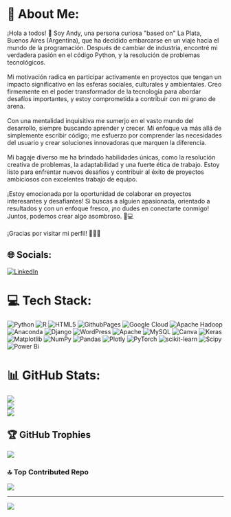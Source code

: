 # 💫 About Me:
¡Hola a todos! 👋 Soy Andy, una persona curiosa "based on" La Plata, Buenos Aires (Argentina), que ha decidido embarcarse en un viaje hacia el mundo de la programación. Después de cambiar de industria, encontré mi verdadera pasión 
en el código Python, y la resolución de problemas tecnológicos.<br><br>Mi motivación radica en participar activamente en proyectos que tengan un impacto significativo en las esferas sociales, culturales y ambientales. 
Creo firmemente en el poder transformador de la tecnología para abordar desafíos importantes, y estoy comprometida a contribuir con mi grano de arena.<br><br>Con una mentalidad inquisitiva me sumerjo en el vasto mundo del desarrollo, 
siempre buscando aprender y crecer. Mi enfoque va más allá de simplemente escribir código; me esfuerzo por comprender las necesidades del usuario y crear soluciones innovadoras que marquen la diferencia.
<br><br>Mi bagaje diverso me ha brindado habilidades únicas, como la resolución creativa de problemas, la adaptabilidad y una fuerte ética de trabajo.
Estoy listo para enfrentar nuevos desafíos y contribuir al éxito de proyectos ambiciosos con excelentes trabajo de equipo.
<br><br>¡Estoy emocionada por la oportunidad de colaborar en proyectos interesantes y desafiantes! 
Si buscas a alguien apasionada, orientado a resultados y con un enfoque fresco, ¡no dudes en conectarte conmigo! 
Juntos, podemos crear algo asombroso. 🚀💻
<br><br>¡Gracias por visitar mi perfil! 👨‍💻✨


## 🌐 Socials:
[![LinkedIn](https://img.shields.io/badge/LinkedIn-%230077B5.svg?logo=linkedin&logoColor=white)](https://linkedin.com/in/www.linkedin.com/in/andrea-guerra-674b63178) 

# 💻 Tech Stack:
![Python](https://img.shields.io/badge/python-3670A0?style=for-the-badge&logo=python&logoColor=ffdd54) ![R](https://img.shields.io/badge/r-%23276DC3.svg?style=for-the-badge&logo=r&logoColor=white) ![HTML5](https://img.shields.io/badge/html5-%23E34F26.svg?style=for-the-badge&logo=html5&logoColor=white) ![GithubPages](https://img.shields.io/badge/github%20pages-121013?style=for-the-badge&logo=github&logoColor=white) ![Google Cloud](https://img.shields.io/badge/GoogleCloud-%234285F4.svg?style=for-the-badge&logo=google-cloud&logoColor=white) ![Apache Hadoop](https://img.shields.io/badge/Apache%20Hadoop-66CCFF?style=for-the-badge&logo=apachehadoop&logoColor=black) ![Anaconda](https://img.shields.io/badge/Anaconda-%2344A833.svg?style=for-the-badge&logo=anaconda&logoColor=white) ![Django](https://img.shields.io/badge/django-%23092E20.svg?style=for-the-badge&logo=django&logoColor=white) ![WordPress](https://img.shields.io/badge/WordPress-%23117AC9.svg?style=for-the-badge&logo=WordPress&logoColor=white) ![Apache](https://img.shields.io/badge/apache-%23D42029.svg?style=for-the-badge&logo=apache&logoColor=white) ![MySQL](https://img.shields.io/badge/mysql-%2300000f.svg?style=for-the-badge&logo=mysql&logoColor=white) ![Canva](https://img.shields.io/badge/Canva-%2300C4CC.svg?style=for-the-badge&logo=Canva&logoColor=white) ![Keras](https://img.shields.io/badge/Keras-%23D00000.svg?style=for-the-badge&logo=Keras&logoColor=white) ![Matplotlib](https://img.shields.io/badge/Matplotlib-%23ffffff.svg?style=for-the-badge&logo=Matplotlib&logoColor=black) ![NumPy](https://img.shields.io/badge/numpy-%23013243.svg?style=for-the-badge&logo=numpy&logoColor=white) ![Pandas](https://img.shields.io/badge/pandas-%23150458.svg?style=for-the-badge&logo=pandas&logoColor=white) ![Plotly](https://img.shields.io/badge/Plotly-%233F4F75.svg?style=for-the-badge&logo=plotly&logoColor=white) ![PyTorch](https://img.shields.io/badge/PyTorch-%23EE4C2C.svg?style=for-the-badge&logo=PyTorch&logoColor=white) ![scikit-learn](https://img.shields.io/badge/scikit--learn-%23F7931E.svg?style=for-the-badge&logo=scikit-learn&logoColor=white) ![Scipy](https://img.shields.io/badge/SciPy-%230C55A5.svg?style=for-the-badge&logo=scipy&logoColor=%white) ![Power Bi](https://img.shields.io/badge/power_bi-F2C811?style=for-the-badge&logo=powerbi&logoColor=black)
# 📊 GitHub Stats:
![](https://github-readme-stats.vercel.app/api?username=andreasoledadguerra&theme=dracula&hide_border=false&include_all_commits=false&count_private=false)<br/>
![](https://github-readme-streak-stats.herokuapp.com/?user=andreasoledadguerra&theme=dracula&hide_border=false)<br/>
![](https://github-readme-stats.vercel.app/api/top-langs/?username=andreasoledadguerra&theme=dracula&hide_border=false&include_all_commits=false&count_private=false&layout=compact)

## 🏆 GitHub Trophies
![](https://github-profile-trophy.vercel.app/?username=andreasoledadguerra&theme=dracula&no-frame=false&no-bg=true&margin-w=4)

### 🔝 Top Contributed Repo
![](https://github-contributor-stats.vercel.app/api?username=andreasoledadguerra&limit=5&theme=dracula&combine_all_yearly_contributions=true)

---
[![](https://visitcount.itsvg.in/api?id=andreasoledadguerra&icon=0&color=0)](https://visitcount.itsvg.in)

<!-- Proudly created with GPRM ( https://gprm.itsvg.in ) -->
